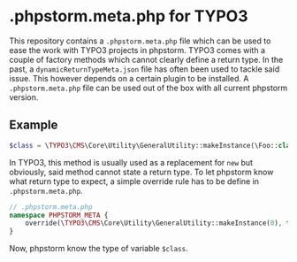 # .phpstorm.meta.php for TYPO3

This repository contains a `.phpstorm.meta.php` file which can be used to ease the work with TYPO3 projects in phpstorm. TYPO3 comes with a couple of factory methods which cannot clearly define a return type. In the past, a `dynamicReturnTypeMeta.json` file has often been used to tackle said issue. This however depends on a certain plugin to be installed. A `.phpstorm.meta.php` file can be used out of the box with all current phpstorm version.

## Example

```php
$class = \TYPO3\CMS\Core\Utility\GeneralUtility::makeInstance(\Foo::class);
```

In TYPO3, this method is usually used as a replacement for `new` but obviously, said method cannot state a return type.
To let phpstorm know what return type to expect, a simple override rule has to be define in `.phpstorm.meta.php`.

```php
// .phpstorm.meta.php
namespace PHPSTORM_META {
    override(\TYPO3\CMS\Core\Utility\GeneralUtility::makeInstance(0), type(0));
}
```

Now, phpstorm know the type of variable `$class`.
